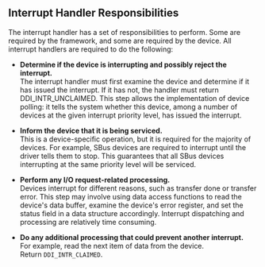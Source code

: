 ## Interrupt Handler Responsibilities
The interrupt handler has a set of responsibilities to perform. Some are required by the framework, and some are required by the device. All interrupt handlers are required to do the following:

- **Determine if the device is interrupting and possibly reject the interrupt.** <br>
The interrupt handler must first examine the device and determine if it has issued the interrupt. If it has not, the handler must return DDI_INTR_UNCLAIMED. This step allows the implementation of device polling: it tells the system whether this device, among a number of devices at the given interrupt priority level, has issued the interrupt.

- **Inform the device that it is being serviced.**<br>
This is a device-specific operation, but it is required for the majority of devices. For example, SBus devices are required to interrupt until the driver tells them to stop. This guarantees that all SBus devices interrupting at the same priority level will be serviced.

- **Perform any I/O request-related processing.**<br>
Devices interrupt for different reasons, such as transfer done or transfer error. This step may involve using data access functions to read the device's data buffer, examine the device's error register, and set the status field in a data structure accordingly. Interrupt dispatching and processing are relatively time consuming.

- **Do any additional processing that could prevent another interrupt.**<br>
For example, read the next item of data from the device.<br>
Return ```DDI_INTR_CLAIMED```.
